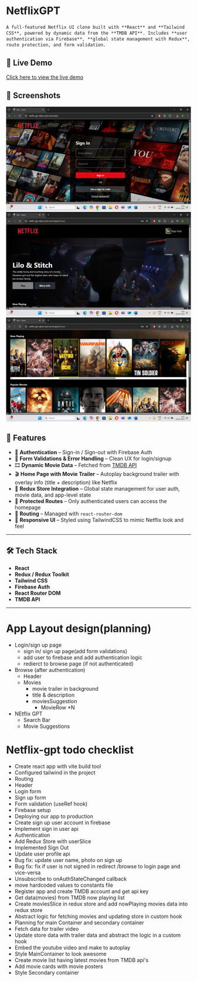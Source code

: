 # NetflixGPT
    A full-featured Netflix UI clone built with **React** and **Tailwind CSS**, powered by dynamic data from the **TMDB API**. Includes **user authentication via Firebase**, **global state management with Redux**, route protection, and form validation.

## 🔗 Live Demo

[Click here to view the live demo](https://netflix-gpt-alpha-lyart.vercel.app)

## 📸 Screenshots

![SignIn/SignOut Screenshot](./src/assets/sign-in.png)
![Home Page](./src/assets/browse-page.png)
![Movies List](./src/assets/browse-movie-lists.png) 

## 🚀 Features

- 🔐 **Authentication** – Sign-in / Sign-out with Firebase Auth
- 🧪 **Form Validations & Error Handling** – Clean UX for login/signup
- 🎞️ **Dynamic Movie Data** – Fetched from [TMDB API](https://www.themoviedb.org/documentation/api)
- 🎬 **Home Page with Movie Trailer** – Autoplay background trailer with overlay info (title + description) like Netflix
- 🧠 **Redux Store Integration** – Global state management for user auth, movie data, and app-level state
- 🎯 **Protected Routes** – Only authenticated users can access the homepage
- 🧭 **Routing** – Managed with `react-router-dom`
- 💅 **Responsive UI** – Styled using TailwindCSS to mimic Netflix look and feel

---

## 🛠️ Tech Stack

- **React**
- **Redux / Redux Toolkit**
- **Tailwind CSS**
- **Firebase Auth**
- **React Router DOM**
- **TMDB API**

---
# App Layout design(planning)
- Login/sign up page
    - sign in/ sign up page(add form validations)
    - add user to firebase and add authentication logic
    - redierct to browse page (if not authenticated)  
- Browse (after authentication)
    - Header
    - Movies
        - movie trailer in background
        - title & description
        - moviesSuggestion
            - MovieRow *N
- NEtflix GPT
    - Search Bar
    - Movie Suggestions

# Netflix-gpt todo checklist
- Create react app with vite build tool
- Configured tailwind in the project
- Routing
- Header
- Login form
- Sign up form
- Form validation (useRef hook)
- Firebase setup
- Deploying our app to production
- Create sign up user account in firebase
- Implement sign in user api
- Authentication
- Add Redux Store with userSlice
- Implemented Sign Out
- Update user profile api
- Bug fix: update user name, photo on sign up
- Bug fix: fix if user is not signed in redirect /browse to login page and vice-versa
- Unsubscribe to onAuthStateChanged callback
- move hardcoded values to constants file
- Register app and create TMDB account and get api key
- Get data(movies) from TMDB now playing list
- Create moviesSlice in redux store and add nowPlaying movies data into redux store
- Abstract logic for fetching movies and updating store in custom hook
- Planning for main Container and secondary container
- Fetch data for trailer video
- Update store data with trailer data and abstract the logic in a custom hook
- Embed the youtube video and make to autoplay
- Style MainContainer to look awesome
- Create movie list having latest movies from TMDB api's
- Add movie cards with movie posters
- Style Secondary container


